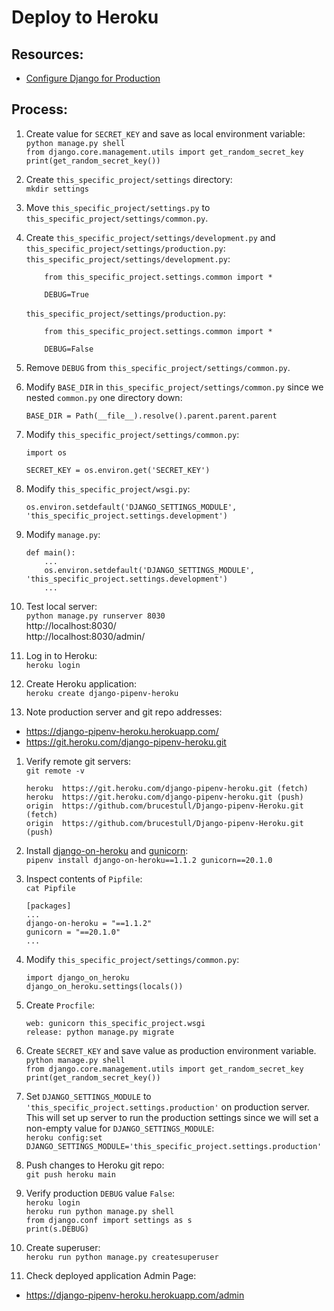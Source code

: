 # Deploy to Heroku

## Resources:
* [Configure Django for Production](https://thinkster.io/tutorials/configuring-django-settings-for-production)  

## Process:

1. Create value for `SECRET_KEY` and save as local environment variable:  
`python manage.py shell`  
`from django.core.management.utils import get_random_secret_key`  
`print(get_random_secret_key())`  

1. Create `this_specific_project/settings` directory:  
`mkdir settings`  

1. Move `this_specific_project/settings.py` to `this_specific_project/settings/common.py`.  

1. Create `this_specific_project/settings/development.py` and `this_specific_project/settings/production.py`:  
    `this_specific_project/settings/development.py`:  
    ```
        from this_specific_project.settings.common import *

        DEBUG=True
    ```
    `this_specific_project/settings/production.py`:  
    ```
        from this_specific_project.settings.common import *

        DEBUG=False
    ```

1. Remove `DEBUG` from `this_specific_project/settings/common.py`.  

1. Modify `BASE_DIR` in `this_specific_project/settings/common.py` since we nested `common.py` one directory down:  
    ```
    BASE_DIR = Path(__file__).resolve().parent.parent.parent
    ```

1. Modify `this_specific_project/settings/common.py`:  
    ```
    import os

    SECRET_KEY = os.environ.get('SECRET_KEY')
    ```

1. Modify `this_specific_project/wsgi.py`:  
    ```
    os.environ.setdefault('DJANGO_SETTINGS_MODULE', 'this_specific_project.settings.development')
    ```

1. Modify `manage.py`:  
    ```
    def main():
        ...
        os.environ.setdefault('DJANGO_SETTINGS_MODULE', 'this_specific_project.settings.development')
        ...
    ```

1. Test local server:  
`python manage.py runserver 8030`  
http://localhost:8030/  
http://localhost:8030/admin/  

1. Log in to Heroku:  
`heroku login`  

1. Create Heroku application:  
`heroku create django-pipenv-heroku`  

1. Note production server and git repo addresses:  
* https://django-pipenv-heroku.herokuapp.com/  
* https://git.heroku.com/django-pipenv-heroku.git  

1. Verify remote git servers:  
`git remote -v`  
    ```
    heroku  https://git.heroku.com/django-pipenv-heroku.git (fetch)
    heroku  https://git.heroku.com/django-pipenv-heroku.git (push)
    origin  https://github.com/brucestull/Django-pipenv-Heroku.git (fetch)
    origin  https://github.com/brucestull/Django-pipenv-Heroku.git (push)
    ```

1. Install [django-on-heroku](https://pypi.org/project/django-on-heroku/) and [gunicorn](https://pypi.org/project/gunicorn/):  
`pipenv install django-on-heroku==1.1.2 gunicorn==20.1.0`  

1. Inspect contents of `Pipfile`:  
`cat Pipfile`  
    ```
    [packages]
    ...
    django-on-heroku = "==1.1.2"
    gunicorn = "==20.1.0"
    ...
    ```

1. Modify `this_specific_project/settings/common.py`:  
    ```
    import django_on_heroku
    django_on_heroku.settings(locals())
    ```

1. Create `Procfile`:
    ```
    web: gunicorn this_specific_project.wsgi
    release: python manage.py migrate
    ```

1. Create `SECRET_KEY` and save value as production environment variable.  
`python manage.py shell`  
`from django.core.management.utils import get_random_secret_key`  
`print(get_random_secret_key())`  

1. Set `DJANGO_SETTINGS_MODULE` to `'this_specific_project.settings.production'` on production server. This will set up server to run the production settings since we will set a non-empty value for `DJANGO_SETTINGS_MODULE`:  
`heroku config:set DJANGO_SETTINGS_MODULE='this_specific_project.settings.production'`  

1. Push changes to Heroku git repo:  
`git push heroku main`  

1. Verify production `DEBUG` value `False`:  
`heroku login`  
`heroku run python manage.py shell`  
`from django.conf import settings as s`  
`print(s.DEBUG)`  

1. Create superuser:  
`heroku run python manage.py createsuperuser`  

1. Check deployed application Admin Page:  
* https://django-pipenv-heroku.herokuapp.com/admin

